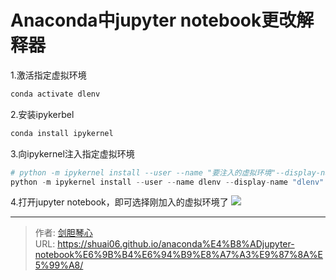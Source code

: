 # Anaconda中jupyter notebook更改解释器

<script type="text/javascript" src="/js/src/bai.js"></script>

1.激活指定虚拟环境
```python
conda activate dlenv
```

2.安装ipykerbel
```python
conda install ipykernel
```

3.向ipykernel注入指定虚拟环境
```python
# python -m ipykernel install --user --name "要注入的虚拟环境"--display-name "显示名称"
python -m ipykernel install --user --name dlenv --display-name "dlenv"

```

4.打开jupyter notebook，即可选择刚加入的虚拟环境了
![](http://image.geoer.cn/20220903104654.png)






---

> 作者: [剑胆琴心](http://shuai06.github.io)  
> URL: https://shuai06.github.io/anaconda%E4%B8%ADjupyter-notebook%E6%9B%B4%E6%94%B9%E8%A7%A3%E9%87%8A%E5%99%A8/  

